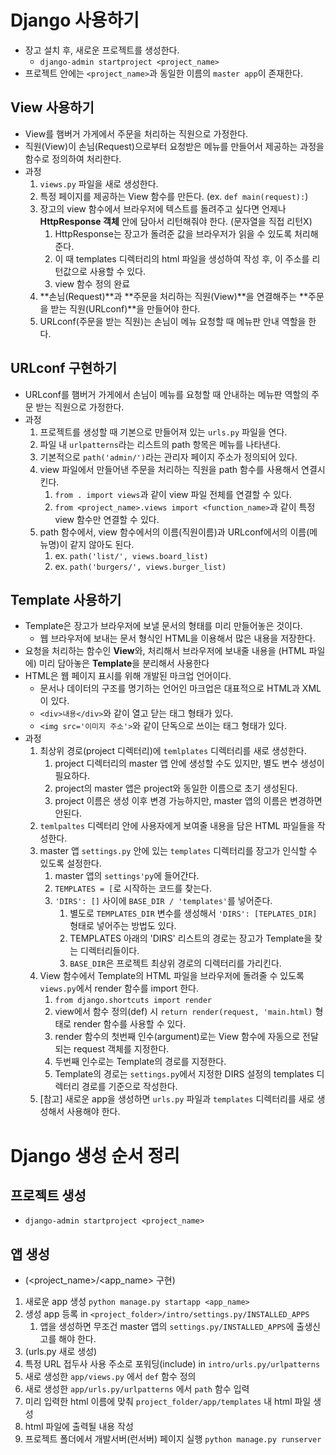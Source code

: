 # Django 사용하기
- 장고 설치 후, 새로운 프로젝트를 생성한다.
  - `django-admin startproject <project_name>`
- 프로젝트 안에는 `<project_name>`과 동일한 이름의 `master app`이 존재한다.


## View 사용하기
- View를 햄버거 가게에서 주문을 처리하는 직원으로 가정한다.
- 직원(View)이 손님(Request)으로부터 요청받은 메뉴를 만들어서 제공하는 과정을 함수로 정의하여 처리한다.
- 과정
  1. `views.py` 파일을 새로 생성한다.
  2. 특정 페이지를 제공하는 View 함수를 만든다. (ex. `def main(request):`)
  3. 장고의 view 함수에서 브라우저에 텍스트를 돌려주고 싶다면 언제나 **HttpResponse 객체** 안에 담아서 리턴해줘야 한다. (문자열을 직접 리턴X)
     1. HttpResponse는 장고가 돌려준 값을 브라우저가 읽을 수 있도록 처리해준다.
     2. 이 때 templates 디렉터리의 html 파일을 생성하여 작성 후, 이 주소를 리턴값으로 사용할 수 있다.
     3. view 함수 정의 완료
  4. **손님(Request)**과 **주문을 처리하는 직원(View)**을 연결해주는 **주문을 받는 직원(URLconf)**을 만들어야 한다.
  5. URLconf(주문을 받는 직원)는 손님이 메뉴 요청할 때 메뉴판 안내 역할을 한다.

## URLconf 구현하기
- URLconf를 햄버거 가게에서 손님이 메뉴를 요청할 때 안내하는 메뉴판 역할의 주문 받는 직원으로 가정한다.
- 과정
  1. 프로젝트를 생성할 때 기본으로 만들어져 있는 `urls.py` 파일을 연다.
  2. 파일 내 `urlpatterns`라는 리스트의 path 항목은 메뉴를 나타낸다.
  3. 기본적으로 `path('admin/')`라는 관리자 페이지 주소가 정의되어 있다.
  4. view 파일에서 만들어낸 주문을 처리하는 직원을 path 함수를 사용해서 연결시킨다.
     1. `from . import views`과 같이 view 파일 전체를 연결할 수 있다.
     2. `from <project_name>.views import <function_name>`과 같이 특정 view 함수만 연결할 수 있다.
  5. path 함수에서, view 함수에서의 이름(직원이름)과 URLconf에서의 이름(메뉴명)이 같지 않아도 된다.
     1. ex. `path('list/', views.board_list)`
     2. ex. `path('burgers/', views.burger_list)`

## Template 사용하기
- Template은 장고가 브라우저에 보낼 문서의 형태를 미리 만들어놓은 것이다.
  - 웹 브라우저에 보내는 문서 형식인 HTML을 이용해서 많은 내용을 저장한다.
- 요청을 처리하는 함수인 **View**와, 처리해서 브라우저에 보내줄 내용을 (HTML 파일에) 미리 담아놓은 **Template**을 분리해서 사용한다
- HTML은 웹 페이지 표시를 위해 개발된 마크업 언어이다.
  - 문서나 데이터의 구조를 명기하는 언어인 마크업은 대표적으로 HTML과 XML이 있다.
  - `<div>내용</div>`와 같이 열고 닫는 태그 형태가 있다.
  - `<img src='이미지 주소'>`와 같이 단독으로 쓰이는 태그 형태가 있다.
- 과정
  1. 최상위 경로(project 디렉터리)에 `temlplates` 디렉터리를 새로 생성한다.
     1. project 디렉터리의 master 앱 안에 생성할 수도 있지만, 별도 변수 생성이 필요하다.
     2. project의 master 앱은 project와 동일한 이름으로 초기 생성된다.
     3. project 이름은 생성 이후 변경 가능하지만, master 앱의 이름은 변경하면 안된다.
  2. `temlpaltes` 디렉터리 안에 사용자에게 보여줄 내용을 담은 HTML 파일들을 작성한다. 
  3. master 앱 `settings.py` 안에 있는 `templates` 디렉터리를 장고가 인식할 수 있도록 설정한다.
     1. master 앱의 `settings'py`에 들어간다.
     2. `TEMPLATES = [`로 시작하는 코드를 찾는다.
     3. `'DIRS': []` 사이에 `BASE_DIR / 'templates'`를 넣어준다.
        1. 별도로 `TEMPLATES_DIR` 변수를 생성해서 `'DIRS': [TEPLATES_DIR]` 형태로 넣어주는 방법도 있다.
        2. TEMPLATES 아래의 'DIRS' 리스트의 경로는 장고가 Template을 찾는 디렉터리들이다.
        3. `BASE_DIR`은 프로젝트 최상위 경로의 디렉터리를 가리킨다.
  4. View 함수에서 Template의 HTML 파일을 브라우저에 돌려줄 수 있도록 `views.py`에서 render 함수를 import 한다.
     1. `from django.shortcuts import render`
     2. view에서 함수 정의(def) 시 `return render(request, 'main.html)` 형태로 render 함수를 사용할 수 있다.
     3. render 함수의 첫번째 인수(argument)로는 View 함수에 자동으로 전달되는 request 객체를 지정한다.
     4. 두번째 인수로는 Template의 경로를 지정한다.
     5. Template의 경로는 `settings.py`에서 지정한 DIRS 설정의 templates 디렉터리 경로를 기준으로 작성한다.
  5. [참고] 새로운 app을 생성하면 `urls.py` 파일과 `templates` 디렉터리를 새로 생성해서 사용해야 한다.



# Django 생성 순서 정리
## 프로젝트 생성
- `django-admin startproject <project_name>`
## 앱 생성
- (<project_name>/<app_name> 구현)
1. 새로운 app 생성 `python manage.py startapp <app_name>`
2. 생성 app 등록 in `<project_folder>/intro/settings.py/INSTALLED_APPS`
   1. 앱을 생성하면 무조건 master 앱의 `settings.py/INSTALLED_APPS`에 출생신고를 해야 한다.
3. (urls.py 새로 생성)
4. 특정 URL 접두사 사용 주소로 포워딩(include) in `intro/urls.py/urlpatterns`
5. 새로 생성한 `app/views.py` 에서 `def` 함수 정의
6. 새로 생성한 `app/urls.py/urlpatterns` 에서 `path` 함수 입력
7. 미리 입력한 html 이름에 맞춰 `project_folder/app/templates` 내 html 파일 생성
8. html 파일에 출력될 내용 작성
9.  프로젝트 폴더에서 개발서버(런서버) 페이지 실행 `python manage.py runserver`